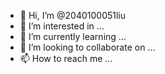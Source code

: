 - 👋 Hi, I’m @2040100051liu
- 👀 I’m interested in ...
- 🌱 I’m currently learning ...
- 💞️ I’m looking to collaborate on ...
- 📫 How to reach me ...

<!---
2040100051liu/2040100051liu is a ✨ special ✨ repository because its `README.md` (this file) appears on your GitHub profile.
You can click the Preview link to take a look at your changes.
--->
